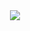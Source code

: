 
<div align="center"> <img src="https://metrics.lecoq.io/BillHan01?template=classic&config.timezone=Asia%2FShanghai"> </div>
